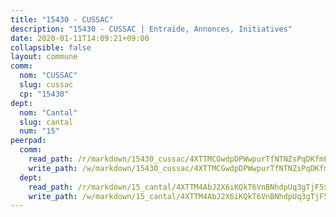 ```yaml
---
title: "15430 - CUSSAC"
description: "15430 - CUSSAC | Entraide, Annonces, Initiatives"
date: 2020-01-11T14:09:21+09:00
collapsible: false
layout: commune
comm:
  nom: "CUSSAC"
  slug: cussac
  cp: "15430"
dept:
  nom: "Cantal"
  slug: cantal
  num: "15"
peerpad:
  comm:
    read_path: /r/markdown/15430_cussac/4XTTMCGwdpDPWwpurTfNTNZsPqDKfmFpzYe7GC2NPkBkcjfP1
    write_path: /w/markdown/15430_cussac/4XTTMCGwdpDPWwpurTfNTNZsPqDKfmFpzYe7GC2NPkBkcjfP1-K3TgTvMkpVCLXkKtYXM7iNy25UeX8pJnWH8xPusKtJqXkH57AYyd9noGGc6CJzZp1MpXGZXy5mt5bJew584ydzv7ZbBauNzMKQWgcU1UQqQEif2QTbTsL6CmnVLpnsTy8oL3e9gw
  dept:
    read_path: /r/markdown/15_cantal/4XTTM4AbJ2X6iKQkT6VnBNhdpUq3gTjF5xvzeLXgyMbip7oZi
    write_path: /w/markdown/15_cantal/4XTTM4AbJ2X6iKQkT6VnBNhdpUq3gTjF5xvzeLXgyMbip7oZi-K3TgUzLxcVoV3Spfk4WRRT7ns4FZHP5DRn3T5Xt1HAMNkCgdMWpswwmyZFy1f4TzqjHqM6bwRLmH4WDVWsNZdM34scPnnmiNG41mKcAmEspoSpDYQr7FHqoFAfy15CJrkSEmsoqS
---
```


